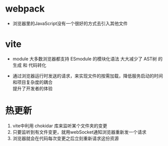 # webpack

- 浏览器里的JavaScript没有一个很好的方式去引入其他文件

# vite
- module
    大多数浏览器都支持 ESmodule 的模块化语法
    大大减少了 AST树 的生成 和 代码转化

- 通过浏览器运行时发送的请求，来实现文件的按需加载，降低服务启动的时间和项目复杂度的耦合    
    提升了开发者的体验

# 热更新
1. vite中利用 chokidar 库来监听某个文件夹的变更
2. 只要监听到有文件变更，就用webSocket通知浏览器重新发一个请求
3. 浏览器就会在代码每次变更之后立刻重新请求这份资源

